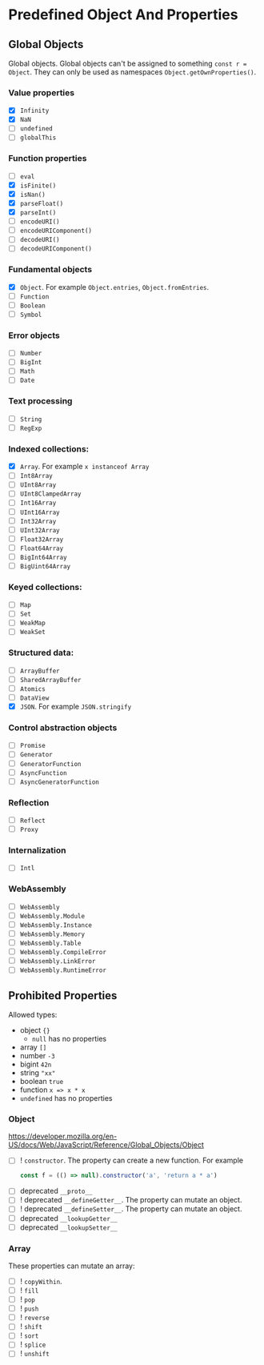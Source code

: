 # Predefined Object And Properties

## Global Objects

Global objects. Global objects can't be assigned to something `const r = Object`. They can only be used as namespaces `Object.getOwnProperties()`.

### Value properties

- [x] `Infinity`
- [x] `NaN`
- [ ] `undefined`
- [ ] `globalThis`

### Function properties

- [ ] `eval`
- [x] `isFinite()`
- [x] `isNan()`
- [x] `parseFloat()`
- [x] `parseInt()`
- [ ] `encodeURI()`
- [ ] `encodeURIComponent()`
- [ ] `decodeURI()`
- [ ] `decodeURIComponent()`

### Fundamental objects

- [x] `Object`. For example `Object.entries`, `Object.fromEntries`.
- [ ] `Function`
- [ ] `Boolean`
- [ ] `Symbol`

### Error objects

- [ ] `Number`
- [ ] `BigInt`
- [ ] `Math`
- [ ] `Date`

### Text processing

- [ ] `String`
- [ ] `RegExp`

### Indexed collections:

- [x] `Array`. For example `x instanceof Array`
- [ ] `Int8Array`
- [ ] `UInt8Array`
- [ ] `UInt8ClampedArray`
- [ ] `Int16Array`
- [ ] `UInt16Array`
- [ ] `Int32Array`
- [ ] `UInt32Array`
- [ ] `Float32Array`
- [ ] `Float64Array`
- [ ] `BigInt64Array`
- [ ] `BigUint64Array`

### Keyed collections:

- [ ] `Map`
- [ ] `Set`
- [ ] `WeakMap`
- [ ] `WeakSet`

### Structured data:

- [ ] `ArrayBuffer`
- [ ] `SharedArrayBuffer`
- [ ] `Atomics`
- [ ] `DataView`
- [x] `JSON`. For example `JSON.stringify`

### Control abstraction objects

- [ ] `Promise`
- [ ] `Generator`
- [ ] `GeneratorFunction`
- [ ] `AsyncFunction`
- [ ] `AsyncGeneratorFunction`

### Reflection

- [ ] `Reflect`
- [ ] `Proxy`

### Internalization

- [ ] `Intl`

### WebAssembly

- [ ] `WebAssembly`
- [ ] `WebAssembly.Module`
- [ ] `WebAssembly.Instance`
- [ ] `WebAssembly.Memory`
- [ ] `WebAssembly.Table`
- [ ] `WebAssembly.CompileError`
- [ ] `WebAssembly.LinkError`
- [ ] `WebAssembly.RuntimeError`

## Prohibited Properties

Allowed types:

- object `{}`
  - `null` has no properties
- array `[]`
- number `-3`
- bigint `42n`
- string `"xx"`
- boolean `true`
- function `x => x * x`
- `undefined` has no properties

### Object

https://developer.mozilla.org/en-US/docs/Web/JavaScript/Reference/Global_Objects/Object

- [ ] ! `constructor`. The property can create a new function. For example
  ```js
  const f = (() => null).constructor('a', 'return a * a')
  ```
- [ ] deprecated `__proto__`
- [ ] ! deprecated `__defineGetter__`. The property can mutate an object.
- [ ] ! deprecated `__defineSetter__`. The property can mutate an object.
- [ ] deprecated `__lookupGetter__`
- [ ] deprecated `__lookupSetter__`

### Array

These properties can mutate an array:

- [ ] ! `copyWithin`.
- [ ] ! `fill`
- [ ] ! `pop`
- [ ] ! `push`
- [ ] ! `reverse`
- [ ] ! `shift`
- [ ] ! `sort`
- [ ] ! `splice`
- [ ] ! `unshift`
